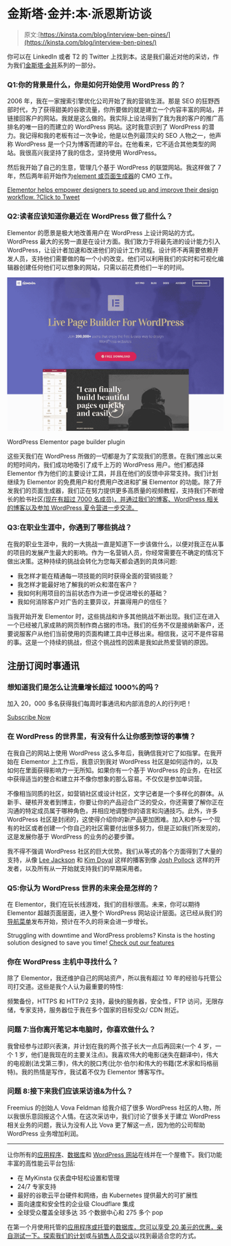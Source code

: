 # 金斯塔·金并:本·派恩斯访谈

> 原文:[https://kinsta.com/blog/interview-ben-pines/](https://kinsta.com/blog/interview-ben-pines/)

你可以在 LinkedIn 或者 T2 的 Twitter 上找到本。这是我们最近对他的采访，作为我们[金斯塔·金并](https://kinsta.com/?post_type=post&s=kingpin)系列的一部分。

### Q1:你的背景是什么，你是如何开始使用 WordPress 的？

2006 年，我在一家搜索引擎优化公司开始了我的营销生涯。那是 SEO 的狂野西部时代，为了获得甜美的谷歌流量，你所要做的就是建立一个内容丰富的网站，并链接回客户的网站。我就是这么做的。我实际上设法得到了我为我的客户的推广高排名的唯一目的而建立的 WordPress 网站。这时我意识到了 WordPress 的潜力。我记得和我的老板有过一次争论，他是以色列最顶尖的 SEO 人物之一，他声称 WordPress 是一个只为博客而建的平台。在他看来，它不适合其他类型的网站。我很高兴我坚持了我的信念，坚持使用 WordPress。

然后我开始了自己的生意，管理几个基于 WordPress 的联盟网站。我这样做了 7 年，然后两年前开始作为[element 或页面生成器](https://elementor.com)的 CMO 工作。

[Elementor helps empower designers to speed up and improve their design workflow. ?Click to Tweet](https://twitter.com/intent/tweet?url=https%3A%2F%2Fbit.ly%2F2ZrLVA0&via=kinsta&text=Elementor+helps+empower+designers+to+speed+up+and+improve+their+design+workflow.+%3F&hashtags=WordPress%2Cdesign)

### Q2:读者应该知道你最近在 WordPress 做了些什么？

Elementor 的愿景是极大地改善用户在 WordPress 上设计网站的方式。WordPress 最大的劣势一直是在设计方面。我们致力于将最先进的设计能力引入 WordPress，让设计者加速和改进他们的设计工作流程。设计师不再需要依赖开发人员，支持他们需要做的每一个小的改变。他们可以利用我们的实时和可视化编辑器创建任何他们可以想象的网站，只需以前花费他们一半的时间。

[![WordPress Elementor page builder plugin](img/ee608def82a4d42f2b4ef86a0a3e5ae1.png)](https://elementor.com/)

WordPress Elementor page builder plugin



这些天我们在 WordPress 所做的一切都是为了实现我们的愿景。在我们推出以来的短时间内，我们成功地吸引了成千上万的 WordPress 用户。他们都选择 Elementor 作为他们的主要设计工具，并且在他们的反馈中非常支持。我们计划继续为 Elementor 的免费用户和付费用户改进和扩展 Elementor 的功能。除了开发我们的页面生成器，我们正在努力提供更多高质量的视频教程，支持我们不断增长的脸书社区[(现在有超过 7000 名成员)，并通过我们的博客、WordPress 相关的博客以及参加 WordPress 夏令营进一步交流。](https://www.facebook.com/groups/Elementors/)

<link rel="stylesheet" href="https://kinsta.com/wp-content/themes/kinsta/dist/components/ctas/cta-mini.css?ver=2e932b8aba3918bfb818">







### Q3:在职业生涯中，你遇到了哪些挑战？

在我的职业生涯中，我的一大挑战一直是知道下一步该做什么，以便对我正在从事的项目的发展产生最大的影响。作为一名营销人员，你经常需要在不确定的情况下做出决策。这种持续的挑战会转化为您每天都会遇到的具体问题:

*   我怎样才能在精通每一项技能的同时获得全面的营销技能？
*   我怎样才能最好地了解我的听众和潜在客户？
*   我如何利用项目的当前状态作为进一步促进增长的基础？
*   我如何消除客户对广告的主要异议，并赢得用户的信任？

当我开始开发 Elementor 时，这些挑战和许多其他挑战不断出现。我们正在进入一个已经被几家成熟的网页制作商占据的市场。我们的任务不仅是接纳新客户，还要说服客户从他们当前使用的页面构建工具中迁移出来。相信我，这可不是件容易的事。这是一个持续的挑战，但这个挑战性的因素是我如此热爱营销的原因。

 ## 注册订阅时事通讯



### 想知道我们是怎么让流量增长超过 1000%的吗？

加入 20，000 多名获得我们每周时事通讯和内部消息的人的行列吧！

[Subscribe Now](#newsletter)

### 在 WordPress 的世界里，有没有什么让你感到惊讶的事情？

在我自己的网站上使用 WordPress 这么多年后，我确信我对它了如指掌。在我开始在 Elementor 上工作后，我意识到我对 WordPress 社区是如何运作的，以及如何在里面获得影响力一无所知。如果你有一个基于 WordPress 的业务，在社区中获得适当的整合和建立并不像你想象的那么容易。不仅仅是参加单词营。

不像相当同质的社区，如营销社区或设计社区，文字记者是一个多样化的群体。从新手、硬核开发者到博主，你要让你的产品迎合广泛的受众，你还需要了解你正在沟通的特定成员属于哪种角色，并相应地调整你的语言和沟通技巧。此外，许多 WordPress 社区是封闭的，这使得介绍你的新产品更加困难。加入和参与一个现有的社区或者创建一个你自己的社区需要付出很多努力，但是正如我们所发现的，这是发展你基于 WordPress 的业务的必要步骤。

我不得不强调 WordPress 社区的巨大优势。我们从等式的各个方面得到了大量的支持，从像 [Lee Jackson](https://angledcrown.com/) 和 [Kim Doyal](https://thewpchick.com/) 这样的播客到像 [Josh Pollock](https://joshpress.net/) 这样的开发者，以及所有从一开始就支持我们的早期采用者。

### Q5:你认为 WordPress 世界的未来会是怎样的？

在 Elementor，我们在玩长线游戏，我们的目标很高。未来，你可以期待 Elementor 超越页面层面，进入整个 WordPress 网站设计层面。这已经从我们的[导航菜单](https://elementor.com/introducing-nav-menu/)发布开始，预计在不久的将来会进一步增长。

Struggling with downtime and WordPress problems? Kinsta is the hosting solution designed to save you time! [Check out our features](https://kinsta.com/features/)

<kinsta-video src="https://www.youtube.com/watch?time_continue=1&amp;v=Woviq5bXxYM"></kinsta-video>

### 你在 WordPress 主机中寻找什么？

除了 Elementor，我还维护自己的网站资产，所以我有超过 10 年的经验与托管公司打交道。这些是我个人认为最重要的特性:

频繁备份，HTTPS 和 HTTP/2 支持，最快的服务器，安全性，FTP 访问，无限存储，专家支持，服务器位于我在多个国家的目标受众/ CDN 附近。

### 问题 7:当你离开笔记本电脑时，你喜欢做什么？

我曾经参与过即兴表演，并计划在我的两个孩子长大一点后再回来(一个 4 岁，一个 1 岁，他们是我现在的主要关注点)。我喜欢伟大的电影(迷失在翻译中)，伟大的电视剧(法戈第三季)，伟大的脱口秀(比尔·伯尔)和伟大的书籍(艺术家和玛格丽特)。我的热情是写作，我试着不仅为 Elementor 博客写作。

### 问题 8:接下来我们应该采访谁&为什么？

Freemius 的创始人 Vova Feldman 给我介绍了很多 WordPress 社区的人物，所以我很乐意回报这个人情。在这次采访中，我们讨论了很多关于建立 WordPress 相关业务的问题，我认为没有人比 Vova 更了解这一点，因为他的公司帮助 WordPress 业务增加利润。

* * *

让你所有的[应用程序](https://kinsta.com/application-hosting/)、[数据库](https://kinsta.com/database-hosting/)和 [WordPress 网站](https://kinsta.com/wordpress-hosting/)在线并在一个屋檐下。我们功能丰富的高性能云平台包括:

*   在 MyKinsta 仪表盘中轻松设置和管理
*   24/7 专家支持
*   最好的谷歌云平台硬件和网络，由 Kubernetes 提供最大的可扩展性
*   面向速度和安全性的企业级 Cloudflare 集成
*   全球受众覆盖全球多达 35 个数据中心和 275 多个 pop

在第一个月使用托管的[应用程序或托管](https://kinsta.com/application-hosting/)的[数据库，您可以享受 20 美元的优惠，亲自测试一下。探索我们的](https://kinsta.com/database-hosting/)[计划](https://kinsta.com/plans/)或[与销售人员交谈](https://kinsta.com/contact-us/)以找到最适合您的方式。